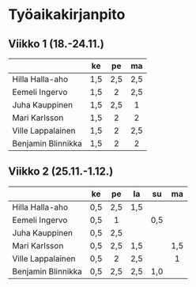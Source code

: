 # Työaikakirjanpito


## Viikko 1 (18.-24.11.)

|                    | ke  | pe  | ma  |                                          
| -------------------|:---:|:---:|:---:| 
| Hilla Halla-aho    | 1,5 | 2,5 | 2,5 |
| Eemeli Ingervo     | 1,5 |  2  | 2,5 |
| Juha Kauppinen     | 1,5 | 2,5 |  1  |
| Mari Karlsson      | 1,5 |  2  |  2  |
| Ville Lappalainen  | 1,5 |  2  | 2,5 |
| Benjamin Blinnikka | 1,5 |  2  |  2  |


## Viikko 2 (25.11.-1.12.)

|                    | ke  | pe  | la  | su  | ma  |                             
| -------------------|:---:|:---:|:---:|:---:|:---:|
| Hilla Halla-aho    | 0,5 | 2,5 | 1,5 |     | |
| Eemeli Ingervo     | 0,5 |  1  |     | 0,5 | |
| Juha Kauppinen     | 0,5 | 2,5 |     |     | |
| Mari Karlsson      | 0,5 | 2,5 | 1,5 |     | 1,5 |
| Ville Lappalainen  | 0,5 | 2   | 2,5 |     | 1   |
| Benjamin Blinnikka | 0,5 | 2,5 | 2,5 | 1,0 | |
